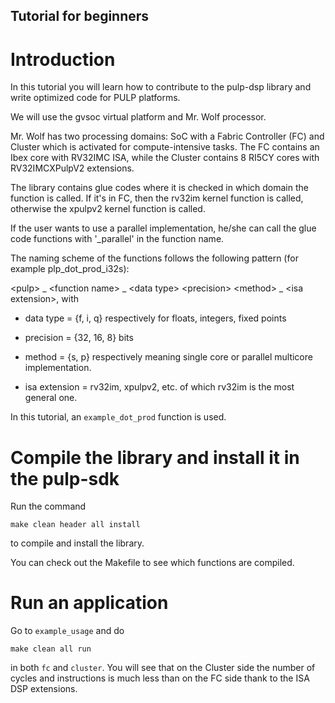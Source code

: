 ## Tutorial for beginners

# Introduction

In this tutorial you will learn how to contribute to the pulp-dsp library and write optimized code for PULP platforms.

We will use the gvsoc virtual platform and Mr. Wolf processor.

Mr. Wolf has two processing domains: SoC with a Fabric Controller (FC) and Cluster which is activated for compute-intensive tasks. The FC contains an Ibex core with RV32IMC ISA, while the Cluster contains 8 RI5CY cores with RV32IMCXPulpV2 extensions.

The library contains glue codes where it is checked in which domain the function is called. If it's in FC, then the rv32im kernel function is called, otherwise the xpulpv2 kernel function is called.

If the user wants to use a parallel implementation, he/she can call the glue code functions with '_parallel' in the function name.

The naming scheme of the functions follows the following pattern (for example plp\_dot\_prod\_i32s):

\<pulp\> _ \<function name\> _ \<data type\> \<precision\> \<method\> _ \<isa extension\>, with

- data type = {f, i, q} respectively for floats, integers, fixed points

- precision = {32, 16, 8} bits

- method = {s, p} respectively meaning single core or parallel multicore implementation.

- isa extension = rv32im, xpulpv2, etc. of which rv32im is the most general one.

In this tutorial, an `example_dot_prod` function is used.

# Compile the library and install it in the pulp-sdk

Run the command

`make clean header all install`

to compile and install the library.

You can check out the Makefile to see which functions are compiled.

# Run an application

Go to `example_usage` and do

`make clean all run`

in both `fc` and `cluster`. You will see that on the Cluster side the number of cycles and instructions is much less than on the FC side thank to the ISA DSP extensions.
